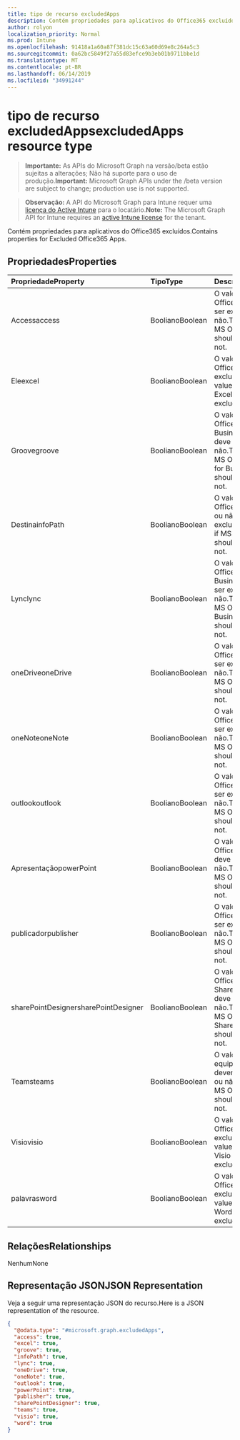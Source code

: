 ```yaml
---
title: tipo de recurso excludedApps
description: Contém propriedades para aplicativos do Office365 excluídos.
author: rolyon
localization_priority: Normal
ms.prod: Intune
ms.openlocfilehash: 91418a1a60a87f381dc15c63a60d69e8c264a5c3
ms.sourcegitcommit: 0a62bc5849f27a55d83efce9b3eb01b9711bbe1d
ms.translationtype: MT
ms.contentlocale: pt-BR
ms.lasthandoff: 06/14/2019
ms.locfileid: "34991244"
---
```

# <a name="excludedapps-resource-type"></a><span data-ttu-id="c437d-103">tipo de recurso excludedApps</span><span class="sxs-lookup"><span data-stu-id="c437d-103">excludedApps resource type</span></span>

> <span data-ttu-id="c437d-104">**Importante:** As APIs do Microsoft Graph na versão/beta estão sujeitas a alterações; Não há suporte para o uso de produção.</span><span class="sxs-lookup"><span data-stu-id="c437d-104">**Important:** Microsoft Graph APIs under the /beta version are subject to change; production use is not supported.</span></span>

> <span data-ttu-id="c437d-105">**Observação:** A API do Microsoft Graph para Intune requer uma [licença do Active Intune](https://go.microsoft.com/fwlink/?linkid=839381) para o locatário.</span><span class="sxs-lookup"><span data-stu-id="c437d-105">**Note:** The Microsoft Graph API for Intune requires an [active Intune license](https://go.microsoft.com/fwlink/?linkid=839381) for the tenant.</span></span>

<span data-ttu-id="c437d-106">Contém propriedades para aplicativos do Office365 excluídos.</span><span class="sxs-lookup"><span data-stu-id="c437d-106">Contains properties for Excluded Office365 Apps.</span></span>

## <a name="properties"></a><span data-ttu-id="c437d-107">Propriedades</span><span class="sxs-lookup"><span data-stu-id="c437d-107">Properties</span></span>
|<span data-ttu-id="c437d-108">Propriedade</span><span class="sxs-lookup"><span data-stu-id="c437d-108">Property</span></span>|<span data-ttu-id="c437d-109">Tipo</span><span class="sxs-lookup"><span data-stu-id="c437d-109">Type</span></span>|<span data-ttu-id="c437d-110">Descrição</span><span class="sxs-lookup"><span data-stu-id="c437d-110">Description</span></span>|
|:---|:---|:---|
|<span data-ttu-id="c437d-111">Access</span><span class="sxs-lookup"><span data-stu-id="c437d-111">access</span></span>|<span data-ttu-id="c437d-112">Booliano</span><span class="sxs-lookup"><span data-stu-id="c437d-112">Boolean</span></span>|<span data-ttu-id="c437d-113">O valor de se o MS Office Access deve ser excluído ou não.</span><span class="sxs-lookup"><span data-stu-id="c437d-113">The value for if MS Office Access should be excluded or not.</span></span>|
|<span data-ttu-id="c437d-114">Ele</span><span class="sxs-lookup"><span data-stu-id="c437d-114">excel</span></span>|<span data-ttu-id="c437d-115">Booliano</span><span class="sxs-lookup"><span data-stu-id="c437d-115">Boolean</span></span>|<span data-ttu-id="c437d-116">O valor de se o MS Office Excel deve ser excluído ou não.</span><span class="sxs-lookup"><span data-stu-id="c437d-116">The value for if MS Office Excel should be excluded or not.</span></span>|
|<span data-ttu-id="c437d-117">Groove</span><span class="sxs-lookup"><span data-stu-id="c437d-117">groove</span></span>|<span data-ttu-id="c437d-118">Booliano</span><span class="sxs-lookup"><span data-stu-id="c437d-118">Boolean</span></span>|<span data-ttu-id="c437d-119">O valor de se o MS Office OneDrive for Business-Groove deve ser excluído ou não.</span><span class="sxs-lookup"><span data-stu-id="c437d-119">The value for if MS Office OneDrive for Business - Groove should be excluded or not.</span></span>|
|<span data-ttu-id="c437d-120">Destina</span><span class="sxs-lookup"><span data-stu-id="c437d-120">infoPath</span></span>|<span data-ttu-id="c437d-121">Booliano</span><span class="sxs-lookup"><span data-stu-id="c437d-121">Boolean</span></span>|<span data-ttu-id="c437d-122">O valor de se o MS Office InfoPath deve ou não ser excluído.</span><span class="sxs-lookup"><span data-stu-id="c437d-122">The value for if MS Office InfoPath should be excluded or not.</span></span>|
|<span data-ttu-id="c437d-123">Lync</span><span class="sxs-lookup"><span data-stu-id="c437d-123">lync</span></span>|<span data-ttu-id="c437d-124">Booliano</span><span class="sxs-lookup"><span data-stu-id="c437d-124">Boolean</span></span>|<span data-ttu-id="c437d-125">O valor de se o MS Office Skype for Business-Lync deve ser excluído ou não.</span><span class="sxs-lookup"><span data-stu-id="c437d-125">The value for if MS Office Skype for Business - Lync should be excluded or not.</span></span>|
|<span data-ttu-id="c437d-126">oneDrive</span><span class="sxs-lookup"><span data-stu-id="c437d-126">oneDrive</span></span>|<span data-ttu-id="c437d-127">Booliano</span><span class="sxs-lookup"><span data-stu-id="c437d-127">Boolean</span></span>|<span data-ttu-id="c437d-128">O valor de se o MS Office OneDrive deve ser excluído ou não.</span><span class="sxs-lookup"><span data-stu-id="c437d-128">The value for if MS Office OneDrive should be excluded or not.</span></span>|
|<span data-ttu-id="c437d-129">oneNote</span><span class="sxs-lookup"><span data-stu-id="c437d-129">oneNote</span></span>|<span data-ttu-id="c437d-130">Booliano</span><span class="sxs-lookup"><span data-stu-id="c437d-130">Boolean</span></span>|<span data-ttu-id="c437d-131">O valor de se o MS Office OneNote deve ser excluído ou não.</span><span class="sxs-lookup"><span data-stu-id="c437d-131">The value for if MS Office OneNote should be excluded or not.</span></span>|
|<span data-ttu-id="c437d-132">outlook</span><span class="sxs-lookup"><span data-stu-id="c437d-132">outlook</span></span>|<span data-ttu-id="c437d-133">Booliano</span><span class="sxs-lookup"><span data-stu-id="c437d-133">Boolean</span></span>|<span data-ttu-id="c437d-134">O valor de se o MS Office Outlook deve ser excluído ou não.</span><span class="sxs-lookup"><span data-stu-id="c437d-134">The value for if MS Office Outlook should be excluded or not.</span></span>|
|<span data-ttu-id="c437d-135">Apresentação</span><span class="sxs-lookup"><span data-stu-id="c437d-135">powerPoint</span></span>|<span data-ttu-id="c437d-136">Booliano</span><span class="sxs-lookup"><span data-stu-id="c437d-136">Boolean</span></span>|<span data-ttu-id="c437d-137">O valor de se o MS Office PowerPoint deve ser excluído ou não.</span><span class="sxs-lookup"><span data-stu-id="c437d-137">The value for if MS Office PowerPoint should be excluded or not.</span></span>|
|<span data-ttu-id="c437d-138">publicador</span><span class="sxs-lookup"><span data-stu-id="c437d-138">publisher</span></span>|<span data-ttu-id="c437d-139">Booliano</span><span class="sxs-lookup"><span data-stu-id="c437d-139">Boolean</span></span>|<span data-ttu-id="c437d-140">O valor de se o MS Office Publisher deve ser excluído ou não.</span><span class="sxs-lookup"><span data-stu-id="c437d-140">The value for if MS Office Publisher should be excluded or not.</span></span>|
|<span data-ttu-id="c437d-141">sharePointDesigner</span><span class="sxs-lookup"><span data-stu-id="c437d-141">sharePointDesigner</span></span>|<span data-ttu-id="c437d-142">Booliano</span><span class="sxs-lookup"><span data-stu-id="c437d-142">Boolean</span></span>|<span data-ttu-id="c437d-143">O valor de se o MS Office SharePointDesigner deve ser excluído ou não.</span><span class="sxs-lookup"><span data-stu-id="c437d-143">The value for if MS Office SharePointDesigner should be excluded or not.</span></span>|
|<span data-ttu-id="c437d-144">Teams</span><span class="sxs-lookup"><span data-stu-id="c437d-144">teams</span></span>|<span data-ttu-id="c437d-145">Booliano</span><span class="sxs-lookup"><span data-stu-id="c437d-145">Boolean</span></span>|<span data-ttu-id="c437d-146">O valor de se as equipes do MS Office devem ser excluídas ou não.</span><span class="sxs-lookup"><span data-stu-id="c437d-146">The value for if MS Office Teams should be excluded or not.</span></span>|
|<span data-ttu-id="c437d-147">Visio</span><span class="sxs-lookup"><span data-stu-id="c437d-147">visio</span></span>|<span data-ttu-id="c437d-148">Booliano</span><span class="sxs-lookup"><span data-stu-id="c437d-148">Boolean</span></span>|<span data-ttu-id="c437d-149">O valor de se o MS Office Visio deve ser excluído ou não.</span><span class="sxs-lookup"><span data-stu-id="c437d-149">The value for if MS Office Visio should be excluded or not.</span></span>|
|<span data-ttu-id="c437d-150">palavras</span><span class="sxs-lookup"><span data-stu-id="c437d-150">word</span></span>|<span data-ttu-id="c437d-151">Booliano</span><span class="sxs-lookup"><span data-stu-id="c437d-151">Boolean</span></span>|<span data-ttu-id="c437d-152">O valor de se o MS Office Word deve ser excluído ou não.</span><span class="sxs-lookup"><span data-stu-id="c437d-152">The value for if MS Office Word should be excluded or not.</span></span>|

## <a name="relationships"></a><span data-ttu-id="c437d-153">Relações</span><span class="sxs-lookup"><span data-stu-id="c437d-153">Relationships</span></span>
<span data-ttu-id="c437d-154">Nenhum</span><span class="sxs-lookup"><span data-stu-id="c437d-154">None</span></span>

## <a name="json-representation"></a><span data-ttu-id="c437d-155">Representação JSON</span><span class="sxs-lookup"><span data-stu-id="c437d-155">JSON Representation</span></span>
<span data-ttu-id="c437d-156">Veja a seguir uma representação JSON do recurso.</span><span class="sxs-lookup"><span data-stu-id="c437d-156">Here is a JSON representation of the resource.</span></span>
<!-- {
  "blockType": "resource",
  "@odata.type": "microsoft.graph.excludedApps"
}
-->
``` json
{
  "@odata.type": "#microsoft.graph.excludedApps",
  "access": true,
  "excel": true,
  "groove": true,
  "infoPath": true,
  "lync": true,
  "oneDrive": true,
  "oneNote": true,
  "outlook": true,
  "powerPoint": true,
  "publisher": true,
  "sharePointDesigner": true,
  "teams": true,
  "visio": true,
  "word": true
}
```





